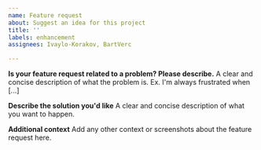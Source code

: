 ```yaml
---
name: Feature request
about: Suggest an idea for this project
title: ''
labels: enhancement
assignees: Ivaylo-Korakov, BartVerc

---
```


**Is your feature request related to a problem? Please describe.**
A clear and concise description of what the problem is. Ex. I'm always frustrated when [...]

**Describe the solution you'd like**
A clear and concise description of what you want to happen.

**Additional context**
Add any other context or screenshots about the feature request here.
